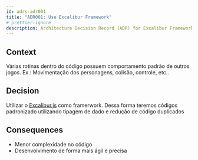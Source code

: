 ```yaml
---
id: adrs-adr001
title: "ADR001: Use Excalibur Framework"
# prettier-ignore
description: Architecture Decision Record (ADR) for Excalibur Framework
---
```


## Context

Várias rotinas dentro do código possuem comportamento padrão de outros jogos. Ex.: Movimentação dos personagens, colisão, controle, etc..

## Decision

Utilizar o [Excalibur.js](https://excaliburjs.com/) como framerwork. Dessa forma teremos códigos padronizado utilizando tipagem de dado e redução de código duplicados

## Consequences

- Menor complexidade no código
- Desenvolvimento de forma mais ágil e precisa
